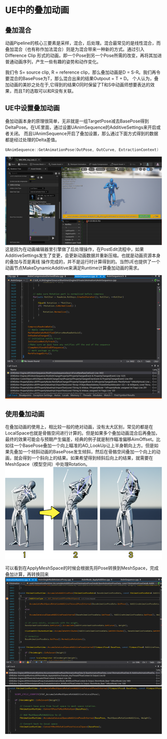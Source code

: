 # UE中的叠加动画

## 叠加混合
动画Pipeline的核心三要素是采样，混合，后处理。混合最常见的是线性混合，而叠加混合（也有称作加法混合）则是为混合带来一种新的方式。通过引入Difference Clip
形式的动画，即一个Pose到另一个Pose所需的改变，再将其加进普通动画序列，产生一些有趣的姿势和动作变化。

我们令 S= source clip, R = reference clip，那么叠加动画是D = S-R。我们再令要混合的BasePose为T，那么混合出来的结果Outpout = T + D。
个人认为，叠加动画的美妙之处在于,它得到的结果O同时保留了T和S中动画师想要表达的效果，而且T的选取可以和R没有关联。

## UE中设置叠加动画
叠加动画本身的原理很简单，无非就是一组TargetPose减去BasePose得到DeltaPose。在UE里面，通过设置UAnimSequence的AdditiveSettings来开启或者关闭。
而且UAnimSequence开启了叠加设置，那么通过下面方式得到的数据都是经过处理的Delta差值。
```C++
UAnimSequence::GetAnimationPose(OutPose, OutCurve, ExtractionContext)
```
![AdditiveSettings](AdditiveAnim/AdditiveSettings.png)
这是因为在动画编辑器里引擎做了后处理操作，在PostEdit流程中，如果AdditiveSettings发生了变更，会更新动画数据并重新压缩。也就是动画资源本身的叠加与否是离线
操作完成的，并不是运行时计算得到的。当然UE也提供了一个动画节点MakeDynamicAdditive来满足Runtime计算叠加动画的需求。

![PostEdit](AdditiveAnim/PostEdit.png)

## 使用叠加动画
在叠加动画的使用上，相比较一般的绝对动画，没有太大区别，常见的都是在LocalSpace也就是骨骼空间进行计算的。但是如果多个叠加动画混合后再叠加，最终的效果可能会与预期产生偏差，经典的例子就是制作瞄准偏移AimOffset。比如往一个BasePose叠加一个向上瞄准的AO_LookUp让上半身朝向上方。但是如果先叠加一个倾斜动画的BasePose发生倾斜，然后在骨骼空间叠加一个向上的动画，就会得到一个斜向上的结果。如果希望得到倾斜后向上的结果，就需要在MeshSpace（模型空间）中处理Rotation。
![Aimoffset](AdditiveAnim/Aimoffset.png)

可以看到在ApplyMeshSpace的时候会根据先将Pose转换到MeshSpace，完成叠加计算，再转换回来
![Apply](AdditiveAnim/ApplyAdditive.png)
![MeshSpace](AdditiveAnim/MeshSpace.png)
